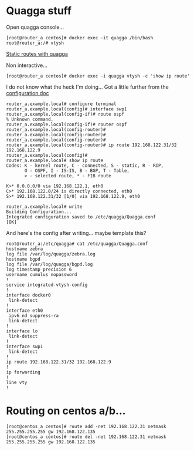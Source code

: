 # Quagga stuff

Open quagga console...

```
[root@router_a centos]# docker exec -it quagga /bin/bash
root@router_a:/# vtysh
```

[Static routes with quagga](http://www.nongnu.org/quagga/docs/docs-multi/Static-Route-Commands.html)

Non interactive...

```
[root@router_a centos]# docker exec -i quagga vtysh -c 'show ip route'
```

I do not know what the heck I'm doing... Got a little further from the [configuration doc](https://docs.cumulusnetworks.com/display/ROH/Configuring+Cumulus+Quagga)

```
router_a.example.local# configure terminal
router_a.example.local(config)# interface swp1
router_a.example.local(config-if)# route ospf
% Unknown command.
router_a.example.local(config-if)# router ospf
router_a.example.local(config-router)# 
router_a.example.local(config-router)# 
router_a.example.local(config-router)# 
router_a.example.local(config-router)# ip route 192.168.122.31/32 192.168.122.9
router_a.example.local(config)# 
router_a.example.local# show ip route
Codes: K - kernel route, C - connected, S - static, R - RIP,
       O - OSPF, I - IS-IS, B - BGP, T - Table,
       > - selected route, * - FIB route

K>* 0.0.0.0/0 via 192.168.122.1, eth0
C>* 192.168.122.0/24 is directly connected, eth0
S>* 192.168.122.31/32 [1/0] via 192.168.122.9, eth0

router_a.example.local# write 
Building Configuration...
Integrated configuration saved to /etc/quagga/Quagga.conf
[OK]
```

And here's the config after writing... maybe template this?

```
root@router_a:/etc/quagga# cat /etc/quagga/Quagga.conf
hostname zebra
log file /var/log/quagga/zebra.log
hostname bgpd
log file /var/log/quagga/bgpd.log
log timestamp precision 6
username cumulus nopassword
!
service integrated-vtysh-config
!
interface docker0
 link-detect
!
interface eth0
 ipv6 nd suppress-ra
 link-detect
!
interface lo
 link-detect
!
interface swp1
 link-detect
!
ip route 192.168.122.31/32 192.168.122.9
!
ip forwarding
!
line vty
!
```


# Routing on centos a/b...

```
[root@centos_a centos]# route add -net 192.168.122.31 netmask 255.255.255.255 gw 192.168.122.135
[root@centos_a centos]# route del -net 192.168.122.31 netmask 255.255.255.255 gw 192.168.122.135
```

